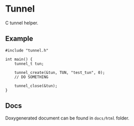 Tunnel
======

C tunnel helper.

## Example
```code: c
#include "tunnel.h"

int main() {
    tunnel_t tun;

    tunnel_create(&tun, TUN, "test_tun", 0);
    // DO SOMETHING

    tunnel_close(&tun);
}
```

## Docs
Doxygenerated document can be found in `docs/html` folder.

